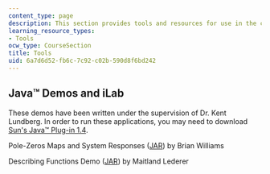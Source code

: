 ```yaml
---
content_type: page
description: This section provides tools and resources for use in the course.
learning_resource_types:
- Tools
ocw_type: CourseSection
title: Tools
uid: 6a7d6d52-fb6c-7c92-c02b-590d8f6bd242
---
```


Java™ Demos and iLab
--------------------

These demos have been written under the supervision of Dr. Kent Lundberg. In order to run these applications, you may need to download [Sun's Java™ Plug-in 1.4](http://www.java.com/en/download/index.jsp).

Pole-Zeros Maps and System Responses ([JAR](http://web.mit.edu/6.302/www/pz/)) by Brian Williams

Describing Functions Demo ([JAR](http://web.mit.edu/6.302/www/demo/describe.html)) by Maitland Lederer